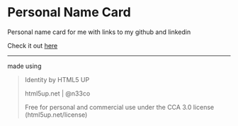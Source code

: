 # Personal Name Card

Personal name card for me with links to my github and linkedin

Check it out [here](https://jstep21.github.io/name-card-page/)

<hr>

made using 

> 	Identity by HTML5 UP
> 
>	html5up.net | @n33co
> 
>	Free for personal and commercial use under the CCA 3.0 license (html5up.net/license)


